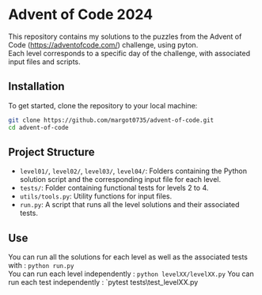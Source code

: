 # Advent of Code 2024

This repository contains my solutions to the puzzles from the Advent of Code (https://adventofcode.com/) challenge, using pyton.    
Each level corresponds to a specific day of the challenge, with associated input files and scripts.  

## Installation  

To get started, clone the repository to your local machine:  

```bash
git clone https://github.com/margot0735/advent-of-code.git
cd advent-of-code  
```

## Project Structure

- `level01/`, `level02/`, `level03/`, `level04/`: Folders containing the Python solution script and the corresponding input file for each level.
- `tests/`: Folder containing functional tests for levels 2 to 4.
- `utils/tools.py`: Utility functions for input files.
- `run.py`: A script that runs all the level solutions and their associated tests.  

## Use

You can run all the solutions for each level as well as the associated tests with : `python run.py`  
You can run each level independently : `python levelXX/levelXX.py`
You can run each test independently : `pytest tests\test_levelXX.py 